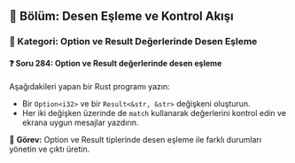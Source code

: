 ## 📘 Bölüm: Desen Eşleme ve Kontrol Akışı
### 🔹 Kategori: Option ve Result Değerlerinde Desen Eşleme
#### ❓ Soru 284: Option ve Result değerlerinde desen eşleme

Aşağıdakileri yapan bir Rust programı yazın:

- Bir `Option<i32>` ve bir `Result<&str, &str>` değişkeni oluşturun.
- Her iki değişken üzerinde de `match` kullanarak değerlerini kontrol edin ve ekrana uygun mesajlar yazdırın.

🔧 **Görev:** Option ve Result tiplerinde desen eşleme ile farklı durumları yönetin ve çıktı üretin.
